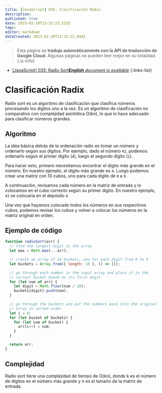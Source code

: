```yaml
---
title: [JavaScript] 035: Clasificación Radix
description: 
published: true
date: 2023-02-10T13:32:23.515Z
tags: 
editor: markdown
dateCreated: 2023-02-10T13:32:21.944Z
---
```


> Esta página se **tradujo automáticamente con la API de traducción de Google Cloud**.
Algunas páginas se pueden leer mejor en su totalidad.{.is-info}



- [[JavaScript] 035: Radix Sort***English** document is available*](/en/Knowledge-base/Algorithm/javascript-035-radix-sort)
{.links-list}


# Clasificación Radix

Radix sort es un algoritmo de clasificación que clasifica números procesando los dígitos uno a la vez. Es un algoritmo de clasificación no comparativo con complejidad asintótica O(kn), lo que lo hace adecuado para clasificar números grandes.

## Algoritmo

La idea básica detrás de la ordenación radix es tomar un número y ordenarlo según sus dígitos. Por ejemplo, dado el número `42`, podemos ordenarlo según el primer dígito (`4`), luego el segundo dígito (`2`).

Para hacer esto, primero necesitamos encontrar el dígito más grande en el número. En nuestro ejemplo, el dígito más grande es `4`. Luego podemos crear una matriz con 10 cubos, uno para cada dígito de `0` a `9`.

A continuación, revisamos cada número en la matriz de entrada y lo colocamos en el cubo correcto según su primer dígito. En nuestro ejemplo, `42` se colocaría en el depósito `4`.

Una vez que hayamos colocado todos los números en sus respectivos cubos, podemos revisar los cubos y volver a colocar los números en la matriz original en orden.

## Ejemplo de código

```javascript
function radixSort(arr) {
  // find the largest digit in the array
  let max = Math.max(...arr);

  // create an array of 10 buckets, one for each digit from 0 to 9
  let buckets = Array.from({ length: 10 }, () => []);

  // go through each number in the input array and place it in the
  // correct bucket based on its first digit
  for (let num of arr) {
    let digit = Math.floor(num / 10);
    buckets[digit].push(num);
  }

  // go through the buckets and put the numbers back into the original
  // array in sorted order
  let i = 0;
  for (let bucket of buckets) {
    for (let num of bucket) {
      arr[i++] = num;
    }
  }

  return arr;
}
```

## Complejidad

Radix sort tiene una complejidad de tiempo de O(kn), donde k es el número de dígitos en el número más grande y n es el tamaño de la matriz de entrada.